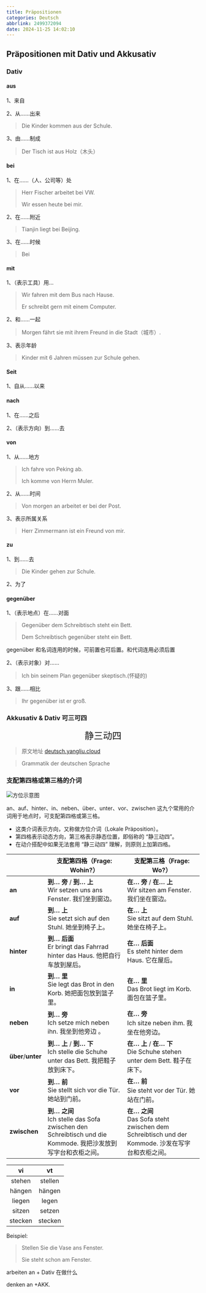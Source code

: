 ```yaml
---
title: Präpositionen
categories: Deutsch
abbrlink: 2499372094
date: 2024-11-25 14:02:10
---
```


## Präpositionen mit Dativ und Akkusativ

### Dativ

#### aus

1、来自

2、从……出来

> Die Kinder kommen aus der Schule.

3、由……制成

> Der Tisch ist aus Holz（木头）

#### bei

1、在……（人、公司等）处

> Herr Fischer arbeitet bei VW.
>
> Wir essen heute bei mir.

2、在……附近

> Tianjin liegt bei Beijing.

3、在……时候

> Bei

#### mit

1、（表示工具）用…

> Wir fahren mit dem Bus nach Hause.
>
> Er schreibt gern mit einem Computer.

2、和……一起

> Morgen fährt sie mit ihrem Freund in die Stadt（城市）.

3、表示年龄

> Kinder mit 6 Jahren müssen zur Schule gehen.

#### Seit

1、自从……以来

#### nach

1、在……之后

2、（表示方向）到……去

#### von

1、从……地方

> Ich fahre von Peking ab.
>
> Ich komme von Herrn Muler.

2、从……时间

> Von morgen an arbeitet er bei der Post.

3、表示所属关系

> Herr Zimmermann ist ein Freund von mir.

#### zu

1、到……去

> Die Kinder gehen zur Schule.

2、为了



#### gegenüber

1、（表示地点）在……对面

> Gegenüber dem Schreibtisch steht ein Bett.
>
> Dem Schreibtisch gegenüber steht ein Bett.

gegenüber 和名词连用的时候，可前置也可后置。和代词连用必须后置

2、（表示对象）对……

> Ich bin seinem Plan gegenüber skeptisch.(怀疑的)

3、跟……相比

> Ihr gegenüber ist er groß.

### Akkusativ & Dativ 可三可四

<center><font size=5>静三动四</font></center>

> 原文地址 [deutsch.yangliu.cloud](https://deutsch.yangliu.cloud/die_praeposition/praepositionen_dativ_oder_akkusativ/)

> Grammatik der deutschen Sprache

### 支配第四格或第三格的介词

![方位示意图](./../img/image-20241127133720425.png)

an、auf、hinter、in、neben、über、unter、vor、zwischen 这九个常用的介词用于地点时，可支配第四格或第三格。

*   这类介词表示方向，又称做方位介词（Lokale Präposition）。
*   第四格表示动态方向，第三格表示静态位置，即俗称的 “静三动四”。
*   在动介搭配中如果无法套用 “静三动四” 理解，则原则上加第四格。

<table><thead><tr><th></th><th>支配第四格（Frage: Wohin?）</th><th>支配第三格（Frage: Wo?）</th></tr></thead><tbody><tr><td><strong>an</strong></td><td><strong>到… 旁</strong> /<strong> 到… 上</strong> <br/>Wir setzen uns ans Fenster. 我们坐到窗边。</td><td><strong>在… 旁</strong> /<strong> 在… 上</strong> <br/>Wir sitzen am Fenster. 我们坐在窗边。</td></tr><tr><td><strong>auf</strong></td><td><strong>到… 上</strong> <br/>Sie setzt sich auf den Stuhl. 她坐到椅子上。</td><td><strong>在… 上</strong> <br/>Sie sitzt auf dem Stuhl. 她坐在椅子上。</td></tr><tr><td><strong>hinter</strong></td><td><strong>到… 后面</strong> <br/>Er bringt das Fahrrad hinter das Haus. 他把自行车放到屋后。</td><td><strong>在… 后面</strong> <br/>Es steht hinter dem Haus. 它在屋后。</td></tr><tr><td><strong>in</strong></td><td><strong>到… 里</strong> <br/>Sie legt das Brot in den Korb. 她把面包放到篮子里。</td><td><strong>在… 里</strong> <br/>Das Brot liegt im Korb. 面包在篮子里。</td></tr><tr><td><strong>neben</strong></td><td><strong>到… 旁</strong><br/> Ich setze mich neben ihn. 我坐到他旁边 。</td><td><strong>在… 旁</strong> <br/>Ich sitze neben ihm. 我坐在他旁边。</td></tr><tr><td><strong>über</strong>/<strong>unter</strong></td><td><strong>到… 上</strong> /<strong> 到… 下</strong> <br/>Ich stelle die Schuhe unter das Bett. 我把鞋子放到床下。</td><td><strong>在… 上</strong> /<strong> 在… 下</strong> <br/>Die Schuhe stehen unter dem Bett. 鞋子在床下。</td></tr><tr><td><strong>vor</strong></td><td><strong>到… 前</strong><br/> Sie stellt sich vor die Tür. 她站到门前。</td><td><strong>在… 前</strong> <br/>Sie steht vor der Tür. 她站在门前。</td></tr><tr><td><strong>zwischen</strong></td><td><strong>到… 之间</strong><br/> Ich stelle das Sofa zwischen den Schreibtisch und die Kommode. 我把沙发放到写字台和衣柜之间。</td><td><strong>在… 之间</strong> <br/>Das Sofa steht zwischen dem Schreibtisch und der Kommode. 沙发在写字台和衣柜之间。</td></tr></tbody></table>

|   vi    |   vt    |
| :-----: | :-----: |
| stehen  | stellen |
| hängen  | hängen  |
| liegen  |  legen  |
| sitzen  | setzen  |
| stecken | stecken |

Beispiel:

> Stellen Sie die Vase ans Fenster.
>
> Sie steht schon am Fenster.

arbeiten an + Dativ 在做什么

denken an +AKK. 


